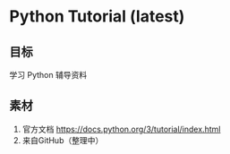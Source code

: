 # Python Tutorial (latest)

## 目标
学习 Python 辅导资料

## 素材

1. 官方文档 https://docs.python.org/3/tutorial/index.html
2. 来自GitHub（整理中）

